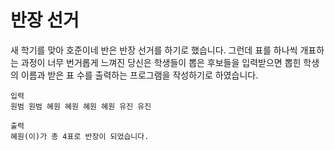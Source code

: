 # 반장 선거
새 학기를 맞아 호준이네 반은 반장 선거를 하기로 했습니다.
그런데 표를 하나씩 개표하는 과정이 너무 번거롭게 느껴진 당신은
학생들이 뽑은 후보들을 입력받으면 뽑힌 학생의 이름과 받은 표 수를 출력하는 프로그램을 작성하기로 하였습니다.

```
입력
원범 원범 혜원 혜원 혜원 혜원 유진 유진

출력
혜원(이)가 총 4표로 반장이 되었습니다.
```